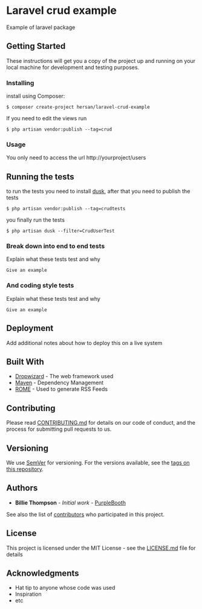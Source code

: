 # Laravel crud example

Example of laravel package

## Getting Started

These instructions will get you a copy of the project up and running on your local machine for development and testing purposes.


### Installing

install using Composer:

```
$ composer create-project hersan/laravel-crud-example
```

If you need to edit the views run

```
$ php artisan vendor:publish --tag=crud
```

### Usage

You only need to access the url http://yourproject/users

## Running the tests

to run the tests you need to install [dusk](https://laravel.com/docs/5.6/dusk), after that you need to publish the tests

```
$ php artisan vendor:publish --tag=crudtests
```
you finally run the tests

```
$ php artisan dusk --filter=CrudUserTest
```

### Break down into end to end tests

Explain what these tests test and why

```
Give an example
```

### And coding style tests

Explain what these tests test and why

```
Give an example
```

## Deployment

Add additional notes about how to deploy this on a live system

## Built With

* [Dropwizard](http://www.dropwizard.io/1.0.2/docs/) - The web framework used
* [Maven](https://maven.apache.org/) - Dependency Management
* [ROME](https://rometools.github.io/rome/) - Used to generate RSS Feeds

## Contributing

Please read [CONTRIBUTING.md](https://gist.github.com/PurpleBooth/b24679402957c63ec426) for details on our code of conduct, and the process for submitting pull requests to us.

## Versioning

We use [SemVer](http://semver.org/) for versioning. For the versions available, see the [tags on this repository](https://github.com/your/project/tags). 

## Authors

* **Billie Thompson** - *Initial work* - [PurpleBooth](https://github.com/PurpleBooth)

See also the list of [contributors](https://github.com/your/project/contributors) who participated in this project.

## License

This project is licensed under the MIT License - see the [LICENSE.md](LICENSE.md) file for details

## Acknowledgments

* Hat tip to anyone whose code was used
* Inspiration
* etc
